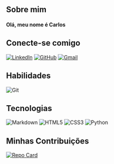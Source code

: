 ## Sobre mim

#### Olá, meu nome é Carlos

## Conecte-se comigo

[![LinkedIn](https://img.shields.io/badge/LinkedIn-0077B5?style=for-the-badge&logo=linkedin&logoColor=white)](https://www.linkedin.com/in/carlos-s-souza/)
[![GitHub](https://img.shields.io/badge/GitHub-100000?style=for-the-badge&logo=github&logoColor=white)](https://github.com/CarlosSds)
[![Gmail](https://img.shields.io/badge/Gmail-333333?style=for-the-badge&logo=gmail&logoColor=red)](carlossdesouza90@gmail.com)


## Habilidades

![Git](https://img.shields.io/badge/Git-000?style=for-the-badge&logo=Git&logoColor=6E2878)

## Tecnologias

![Markdown](https://img.shields.io/badge/Markdown-000?style=for-the-badge&logo=markdown&logoColor=6E2878) ![HTML5](https://img.shields.io/badge/HTML5-000?style=for-the-badge&logo=html5&logoColor=6E2878) ![CSS3](https://img.shields.io/badge/CSS3-000?style=for-the-badge&logo=css3&logoColor=6E2878) ![Python](https://img.shields.io/badge/Python-000?style=for-the-badge&logo=python&logoColor=6E2878)


## Minhas Contribuições

[![Repo Card](https://github-readme-stats.vercel.app/api/pin/?username=GTesch07&repo=dio-lab-open-source&bg_color=000&border_color=6E2878&show_icons=true&icon_color=6E2878&title_color=6E2878&text_color=FFF)](https://github.com/CarlosSds/dio-lab-open-source)
